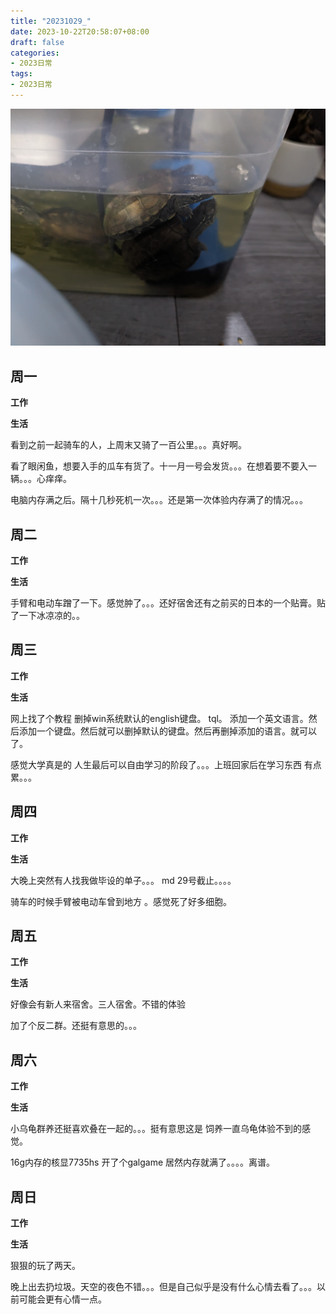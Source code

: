 ```yaml
---
title: "20231029_"
date: 2023-10-22T20:58:07+08:00
draft: false
categories:
- 2023日常
tags:
- 2023日常
---
```


![](https://raw.githubusercontent.com/nianyisi/20220717/main/2023/10/PXL_20231027_113242582.jpg)

## 周一

**工作**



**生活**

看到之前一起骑车的人，上周末又骑了一百公里。。。真好啊。

看了眼闲鱼，想要入手的瓜车有货了。十一月一号会发货。。。在想着要不要入一辆。。。心痒痒。

电脑内存满之后。隔十几秒死机一次。。。还是第一次体验内存满了的情况。。。



## 周二

**工作**



**生活**

手臂和电动车蹭了一下。感觉肿了。。。还好宿舍还有之前买的日本的一个贴膏。贴了一下冰凉凉的。。

## 周三


**工作**



**生活**

网上找了个教程 删掉win系统默认的english键盘。 tql。 添加一个英文语言。然后添加一个键盘。然后就可以删掉默认的键盘。然后再删掉添加的语言。就可以了。

感觉大学真是的 人生最后可以自由学习的阶段了。。。上班回家后在学习东西 有点累。。。


## 周四


**工作**



**生活**

大晚上突然有人找我做毕设的单子。。。 md 29号截止。。。。

骑车的时候手臂被电动车曾到地方 。感觉死了好多细胞。

## 周五


**工作**



**生活**

好像会有新人来宿舍。三人宿舍。不错的体验

加了个反二群。还挺有意思的。。。

## 周六


**工作**



**生活**

小乌龟群养还挺喜欢叠在一起的。。。挺有意思这是 饲养一直乌龟体验不到的感觉。

16g内存的核显7735hs 开了个galgame 居然内存就满了。。。。离谱。

## 周日


**工作**



**生活**

狠狠的玩了两天。

晚上出去扔垃圾。天空的夜色不错。。。但是自己似乎是没有什么心情去看了。。。以前可能会更有心情一点。
